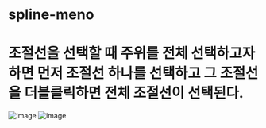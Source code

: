 # spline-meno
# 조절선을 선택할 때 주위를 전체 선택하고자 하면 먼저 조절선 하나를 선택하고 그 조절선을 더블클릭하면 전체 조절선이 선택된다.
![image](https://github.com/dddodddo/spline-meno/assets/163284056/168eee4e-0e7a-4f23-946c-1ba00b11aac2)
![image](https://github.com/dddodddo/spline-meno/assets/163284056/584f504b-c443-4131-a197-34bbde929497)
